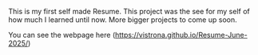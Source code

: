 This is my first self made Resume. This project was the see for my self of how much I learned until now. More bigger projects to come up soon. 

You can see the webpage here (https://vistrona.github.io/Resume-June-2025/)
